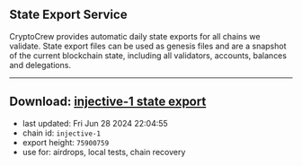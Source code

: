 ## State Export Service
CryptoCrew provides automatic daily state exports for all chains we validate. State export files can be used as genesis files and are a snapshot of the current blockchain state, including all validators, accounts, balances and delegations.

---
**Download: [injective-1 state export](https://dl-eu2.ccvalidators.com/SERVICE/injective/injective-1_export_75900759.json)**
---

- last updated: Fri Jun 28 2024 22:04:55
- chain id: `injective-1`
- export height: `75900759`
- use for: airdrops, local tests, chain recovery
